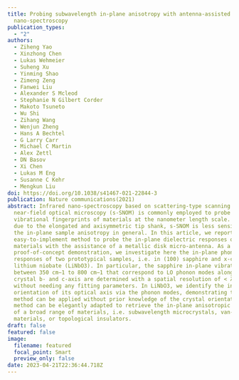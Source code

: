 ```yaml
---
title: Probing subwavelength in-plane anisotropy with antenna-assisted infrared
  nano-spectroscopy
publication_types:
  - "2"
authors:
  - Ziheng Yao
  - Xinzhong Chen
  - Lukas Wehmeier
  - Suheng Xu
  - Yinming Shao
  - Zimeng Zeng
  - Fanwei Liu
  - Alexander S Mcleod
  - Stephanie N Gilbert Corder
  - Makoto Tsuneto
  - Wu Shi
  - Zihang Wang
  - Wenjun Zheng
  - Hans A Bechtel
  - G Larry Carr
  - Michael C Martin
  - Alex Zettl
  - DN Basov
  - Xi Chen
  - Lukas M Eng
  - Susanne C Kehr
  - Mengkun Liu
doi: https://doi.org/10.1038/s41467-021-22844-3
publication: Nature communications(2021)
abstract: Infrared nano-spectroscopy based on scattering-type scanning
  near-field optical microscopy (s-SNOM) is commonly employed to probe the
  vibrational fingerprints of materials at the nanometer length scale. However,
  due to the elongated and axisymmetric tip shank, s-SNOM is less sensitive to
  the in-plane sample anisotropy in general. In this article, we report an
  easy-to-implement method to probe the in-plane dielectric responses of
  materials with the assistance of a metallic disk micro-antenna. As a
  proof-of-concept demonstration, we investigate here the in-plane phonon
  responses of two prototypical samples, i.e. in (100) sapphire and x-cut
  lithium niobate (LiNbO3). In particular, the sapphire in-plane vibrations
  between 350 cm−1 to 800 cm−1 that correspond to LO phonon modes along the
  crystal b- and c-axis are determined with a spatial resolution of < λ/10,
  without needing any fitting parameters. In LiNbO3, we identify the in-plane
  orientation of its optical axis via the phonon modes, demonstrating that our
  method can be applied without prior knowledge of the crystal orientation. Our
  method can be elegantly adapted to retrieve the in-plane anisotropic response
  of a broad range of materials, i.e. subwavelength microcrystals, van-der-Waals
  materials, or topological insulators.
draft: false
featured: false
image:
  filename: featured
  focal_point: Smart
  preview_only: false
date: 2023-04-21T22:36:44.718Z
---
```

